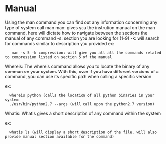 <h1>Manual</h1> 
 

Using the man command you can find out any information concerning any type of system call
man man: gives you the instrution manual on the man command, here will dictate how to navigate between the sections the manual of any command
  -s: section you are looking for (1-9)
  -k: will search for commands similar to description you provided
ex:
```
   man -s 5 -k compression: will give you all all the commands related to compression listed on section 5 of the manual
```

Whereis:
The whereis command allows you to locate the binary of any comman on your system. With this, even if you have different versions of a command, you can use its specific path when calling a specific version

ex:
``` 
  whereis python (calls the location of all python binaries in your system
  ./usr/bin/python2.7 --args (will call upon the python2.7 version)
```

Whatis:
Whatis gives a short description of any command within the system

ex:
```
  whatis ls (will display a short description of the file, will also provide manual section available for the command)
```
